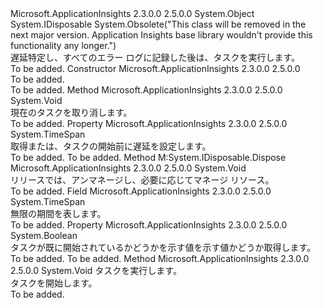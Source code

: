 <Type Name="TaskTimer" FullName="Microsoft.ApplicationInsights.Extensibility.Implementation.TaskTimer">
  <TypeSignature Language="C#" Value="public class TaskTimer : IDisposable" />
  <TypeSignature Language="ILAsm" Value=".class public auto ansi beforefieldinit TaskTimer extends System.Object implements class System.IDisposable" />
  <TypeSignature Language="DocId" Value="T:Microsoft.ApplicationInsights.Extensibility.Implementation.TaskTimer" />
  <TypeSignature Language="VB.NET" Value="Public Class TaskTimer&#xA;Implements IDisposable" />
  <TypeSignature Language="F#" Value="type TaskTimer = class&#xA;    interface IDisposable" />
  <AssemblyInfo>
    <AssemblyName>Microsoft.ApplicationInsights</AssemblyName>
    <AssemblyVersion>2.3.0.0</AssemblyVersion>
    <AssemblyVersion>2.5.0.0</AssemblyVersion>
  </AssemblyInfo>
  <Base>
    <BaseTypeName>System.Object</BaseTypeName>
  </Base>
  <Interfaces>
    <Interface>
      <InterfaceName>System.IDisposable</InterfaceName>
    </Interface>
  </Interfaces>
  <Attributes>
    <Attribute>
      <AttributeName>System.Obsolete("This class will be removed in the next major version. Application Insights base library wouldn't provide this functionality any longer.")</AttributeName>
    </Attribute>
  </Attributes>
  <Docs>
    <summary>
            遅延特定し、すべてのエラー ログに記録した後は、タスクを実行します。
            </summary>
    <remarks>To be added.</remarks>
  </Docs>
  <Members>
    <Member MemberName=".ctor">
      <MemberSignature Language="C#" Value="public TaskTimer ();" />
      <MemberSignature Language="ILAsm" Value=".method public hidebysig specialname rtspecialname instance void .ctor() cil managed" />
      <MemberSignature Language="DocId" Value="M:Microsoft.ApplicationInsights.Extensibility.Implementation.TaskTimer.#ctor" />
      <MemberSignature Language="VB.NET" Value="Public Sub New ()" />
      <MemberType>Constructor</MemberType>
      <AssemblyInfo>
        <AssemblyName>Microsoft.ApplicationInsights</AssemblyName>
        <AssemblyVersion>2.3.0.0</AssemblyVersion>
        <AssemblyVersion>2.5.0.0</AssemblyVersion>
      </AssemblyInfo>
      <Parameters />
      <Docs>
        <summary>To be added.</summary>
        <remarks>To be added.</remarks>
      </Docs>
    </Member>
    <Member MemberName="Cancel">
      <MemberSignature Language="C#" Value="public void Cancel ();" />
      <MemberSignature Language="ILAsm" Value=".method public hidebysig instance void Cancel() cil managed" />
      <MemberSignature Language="DocId" Value="M:Microsoft.ApplicationInsights.Extensibility.Implementation.TaskTimer.Cancel" />
      <MemberSignature Language="VB.NET" Value="Public Sub Cancel ()" />
      <MemberSignature Language="F#" Value="member this.Cancel : unit -&gt; unit" Usage="taskTimer.Cancel " />
      <MemberType>Method</MemberType>
      <AssemblyInfo>
        <AssemblyName>Microsoft.ApplicationInsights</AssemblyName>
        <AssemblyVersion>2.3.0.0</AssemblyVersion>
        <AssemblyVersion>2.5.0.0</AssemblyVersion>
      </AssemblyInfo>
      <ReturnValue>
        <ReturnType>System.Void</ReturnType>
      </ReturnValue>
      <Parameters />
      <Docs>
        <summary>
            現在のタスクを取り消します。
            </summary>
        <remarks>To be added.</remarks>
      </Docs>
    </Member>
    <Member MemberName="Delay">
      <MemberSignature Language="C#" Value="public TimeSpan Delay { get; set; }" />
      <MemberSignature Language="ILAsm" Value=".property instance valuetype System.TimeSpan Delay" />
      <MemberSignature Language="DocId" Value="P:Microsoft.ApplicationInsights.Extensibility.Implementation.TaskTimer.Delay" />
      <MemberSignature Language="VB.NET" Value="Public Property Delay As TimeSpan" />
      <MemberSignature Language="F#" Value="member this.Delay : TimeSpan with get, set" Usage="Microsoft.ApplicationInsights.Extensibility.Implementation.TaskTimer.Delay" />
      <MemberType>Property</MemberType>
      <AssemblyInfo>
        <AssemblyName>Microsoft.ApplicationInsights</AssemblyName>
        <AssemblyVersion>2.3.0.0</AssemblyVersion>
        <AssemblyVersion>2.5.0.0</AssemblyVersion>
      </AssemblyInfo>
      <ReturnValue>
        <ReturnType>System.TimeSpan</ReturnType>
      </ReturnValue>
      <Docs>
        <summary>
            取得または、タスクの開始前に遅延を設定します。 
            </summary>
        <value>To be added.</value>
        <remarks>To be added.</remarks>
      </Docs>
    </Member>
    <Member MemberName="Dispose">
      <MemberSignature Language="C#" Value="public void Dispose ();" />
      <MemberSignature Language="ILAsm" Value=".method public hidebysig newslot virtual instance void Dispose() cil managed" />
      <MemberSignature Language="DocId" Value="M:Microsoft.ApplicationInsights.Extensibility.Implementation.TaskTimer.Dispose" />
      <MemberSignature Language="VB.NET" Value="Public Sub Dispose ()" />
      <MemberSignature Language="F#" Value="abstract member Dispose : unit -&gt; unit&#xA;override this.Dispose : unit -&gt; unit" Usage="taskTimer.Dispose " />
      <MemberType>Method</MemberType>
      <Implements>
        <InterfaceMember>M:System.IDisposable.Dispose</InterfaceMember>
      </Implements>
      <AssemblyInfo>
        <AssemblyName>Microsoft.ApplicationInsights</AssemblyName>
        <AssemblyVersion>2.3.0.0</AssemblyVersion>
        <AssemblyVersion>2.5.0.0</AssemblyVersion>
      </AssemblyInfo>
      <ReturnValue>
        <ReturnType>System.Void</ReturnType>
      </ReturnValue>
      <Parameters />
      <Docs>
        <summary>
            リリースでは、アンマネージし、必要に応じてマネージ リソース。
            </summary>
        <remarks>To be added.</remarks>
      </Docs>
    </Member>
    <Member MemberName="InfiniteTimeSpan">
      <MemberSignature Language="C#" Value="public static readonly TimeSpan InfiniteTimeSpan;" />
      <MemberSignature Language="ILAsm" Value=".field public static initonly valuetype System.TimeSpan InfiniteTimeSpan" />
      <MemberSignature Language="DocId" Value="F:Microsoft.ApplicationInsights.Extensibility.Implementation.TaskTimer.InfiniteTimeSpan" />
      <MemberSignature Language="VB.NET" Value="Public Shared ReadOnly InfiniteTimeSpan As TimeSpan " />
      <MemberSignature Language="F#" Value=" staticval mutable InfiniteTimeSpan : TimeSpan" Usage="Microsoft.ApplicationInsights.Extensibility.Implementation.TaskTimer.InfiniteTimeSpan" />
      <MemberType>Field</MemberType>
      <AssemblyInfo>
        <AssemblyName>Microsoft.ApplicationInsights</AssemblyName>
        <AssemblyVersion>2.3.0.0</AssemblyVersion>
        <AssemblyVersion>2.5.0.0</AssemblyVersion>
      </AssemblyInfo>
      <ReturnValue>
        <ReturnType>System.TimeSpan</ReturnType>
      </ReturnValue>
      <Docs>
        <summary>
            無限の期間を表します。
            </summary>
        <remarks>To be added.</remarks>
      </Docs>
    </Member>
    <Member MemberName="IsStarted">
      <MemberSignature Language="C#" Value="public bool IsStarted { get; }" />
      <MemberSignature Language="ILAsm" Value=".property instance bool IsStarted" />
      <MemberSignature Language="DocId" Value="P:Microsoft.ApplicationInsights.Extensibility.Implementation.TaskTimer.IsStarted" />
      <MemberSignature Language="VB.NET" Value="Public ReadOnly Property IsStarted As Boolean" />
      <MemberSignature Language="F#" Value="member this.IsStarted : bool" Usage="Microsoft.ApplicationInsights.Extensibility.Implementation.TaskTimer.IsStarted" />
      <MemberType>Property</MemberType>
      <AssemblyInfo>
        <AssemblyName>Microsoft.ApplicationInsights</AssemblyName>
        <AssemblyVersion>2.3.0.0</AssemblyVersion>
        <AssemblyVersion>2.5.0.0</AssemblyVersion>
      </AssemblyInfo>
      <ReturnValue>
        <ReturnType>System.Boolean</ReturnType>
      </ReturnValue>
      <Docs>
        <summary>
            タスクが既に開始されているかどうかを示す値を示す値かどうか取得します。
            </summary>
        <value>To be added.</value>
        <remarks>To be added.</remarks>
      </Docs>
    </Member>
    <Member MemberName="Start">
      <MemberSignature Language="C#" Value="public void Start (Func&lt;System.Threading.Tasks.Task&gt; elapsed);" />
      <MemberSignature Language="ILAsm" Value=".method public hidebysig instance void Start(class System.Func`1&lt;class System.Threading.Tasks.Task&gt; elapsed) cil managed" />
      <MemberSignature Language="DocId" Value="M:Microsoft.ApplicationInsights.Extensibility.Implementation.TaskTimer.Start(System.Func{System.Threading.Tasks.Task})" />
      <MemberSignature Language="VB.NET" Value="Public Sub Start (elapsed As Func(Of Task))" />
      <MemberSignature Language="F#" Value="member this.Start : Func&lt;System.Threading.Tasks.Task&gt; -&gt; unit" Usage="taskTimer.Start elapsed" />
      <MemberType>Method</MemberType>
      <AssemblyInfo>
        <AssemblyName>Microsoft.ApplicationInsights</AssemblyName>
        <AssemblyVersion>2.3.0.0</AssemblyVersion>
        <AssemblyVersion>2.5.0.0</AssemblyVersion>
      </AssemblyInfo>
      <ReturnValue>
        <ReturnType>System.Void</ReturnType>
      </ReturnValue>
      <Parameters>
        <Parameter Name="elapsed" Type="System.Func&lt;System.Threading.Tasks.Task&gt;" />
      </Parameters>
      <Docs>
        <param name="elapsed">タスクを実行します。</param>
        <summary>
            タスクを開始します。
            </summary>
        <remarks>To be added.</remarks>
      </Docs>
    </Member>
  </Members>
</Type>